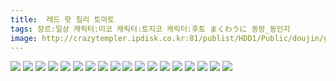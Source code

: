 ```yaml
---
title:  레드 핫 칠리 토마토
tags: 장르:일상 캐릭터:미코 캐릭터:토지코 캐릭터:후토 まくわうに 동방_동인지
image: http://crazytempler.ipdisk.co.kr:81/publist/HDD1/Public/doujin/ghap/5631/001.jpg
---
```

<img src="http://crazytempler.ipdisk.co.kr:81/publist/HDD1/Public/doujin/ghap/5631/001.jpg">
<img src="http://crazytempler.ipdisk.co.kr:81/publist/HDD1/Public/doujin/ghap/5631/002.jpg">
<img src="http://crazytempler.ipdisk.co.kr:81/publist/HDD1/Public/doujin/ghap/5631/003.jpg">
<img src="http://crazytempler.ipdisk.co.kr:81/publist/HDD1/Public/doujin/ghap/5631/004.jpg">
<img src="http://crazytempler.ipdisk.co.kr:81/publist/HDD1/Public/doujin/ghap/5631/005.jpg">
<img src="http://crazytempler.ipdisk.co.kr:81/publist/HDD1/Public/doujin/ghap/5631/006.jpg">
<img src="http://crazytempler.ipdisk.co.kr:81/publist/HDD1/Public/doujin/ghap/5631/007.jpg">
<img src="http://crazytempler.ipdisk.co.kr:81/publist/HDD1/Public/doujin/ghap/5631/008.jpg">
<img src="http://crazytempler.ipdisk.co.kr:81/publist/HDD1/Public/doujin/ghap/5631/009.jpg">
<img src="http://crazytempler.ipdisk.co.kr:81/publist/HDD1/Public/doujin/ghap/5631/010.jpg">
<img src="http://crazytempler.ipdisk.co.kr:81/publist/HDD1/Public/doujin/ghap/5631/011.jpg">
<img src="http://crazytempler.ipdisk.co.kr:81/publist/HDD1/Public/doujin/ghap/5631/012.jpg">
<img src="http://crazytempler.ipdisk.co.kr:81/publist/HDD1/Public/doujin/ghap/5631/013.jpg">
<img src="http://crazytempler.ipdisk.co.kr:81/publist/HDD1/Public/doujin/ghap/5631/014.jpg">
<img src="http://crazytempler.ipdisk.co.kr:81/publist/HDD1/Public/doujin/ghap/5631/015.jpg">
<img src="http://crazytempler.ipdisk.co.kr:81/publist/HDD1/Public/doujin/ghap/5631/016.jpg">
<img src="http://crazytempler.ipdisk.co.kr:81/publist/HDD1/Public/doujin/ghap/5631/017.jpg">
<img src="http://crazytempler.ipdisk.co.kr:81/publist/HDD1/Public/doujin/ghap/5631/018.jpg">
